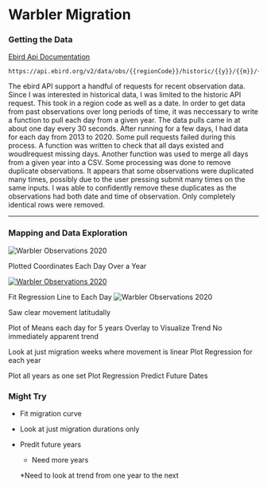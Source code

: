 # Warbler Migration





### Getting the Data

[Ebird Api Documentation](https://documenter.getpostman.com/view/664302/S1ENwy59?version=latest)

```
https://api.ebird.org/v2/data/obs/{{regionCode}}/historic/{{y}}/{{m}}/{{d}}
```

The ebird API support a handful of requests for recent observation data. Since I was interested in historical data, I was limited to the historic API request. This took in a region code as well as a date. In order to get data from past observations over long periods of time, it was neccessary to write a function to pull each day from a given year. The data pulls came in at about one day every 30 seconds. After running for a few days, I had data for each day from 2013 to 2020. Some pull requests failed during this process. A function was written to check that all days existed and woudlrequest missing days. Another function was used to merge all days from a given year into a CSV. Some processing was done to remove duplicate observations. It appears that some observations were duplicated many times, possibly due to the user pressing submit many times on the same inputs. I was able to confidently remove these duplicates as the observations had both date and time of observation. Only completely identical rows were removed.



____________________


### Mapping and Data Exploration

![Warbler Observations 2020](./graphs/2020_migration.gif)

Plotted Coordinates Each Day Over a Year

[![Warbler Observations 2020](./graphs/5_years_migrations.jpg)](./graphs/5_years_migrations.jpg)


Fit Regression Line to Each Day
![Warbler Observations 2020](./graphs/warbler_plots/spring_migrations_fit.jpg)





Saw clear movement latitudally

Plot of Means each day for 5 years
Overlay to Visualize Trend
No immediately apparent trend

Look at just migration weeks where movement is linear
Plot Regression for each year

Plot all years as one set
Plot Regression
Predict Future Dates








### Might Try

* Fit migration curve

* Look at just migration durations only

* Predit future years 

    * Need more years

    *Need to look at trend from one year to the next

